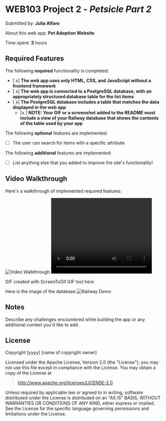 # WEB103 Project 2 - *Petsicle Part 2*

Submitted by: **Julia Alfaro**

About this web app: **Pet Adoption Website**

Time spent: **3** hours

## Required Features

The following **required** functionality is completed:

<!-- Make sure to check off completed functionality below -->
- [ x] **The web app uses only HTML, CSS, and JavaScript without a frontend framework**
- [ x] **The web app is connected to a PostgreSQL database, with an appropriately structured database table for the list items**
- [ x] **The PostgreSQL database includes a table that matches the data displayed in the web app**
  - [x ] **NOTE: Your GIF or a screenshot added to the README must include a view of your Railway database that shows the contents of the table used by your app**

The following **optional** features are implemented:

- [ ] The user can search for items with a specific attribute

The following **additional** features are implemented:

- [ ] List anything else that you added to improve the site's functionality!

## Video Walkthrough

Here's a walkthrough of implemented required features:

<img src='https://i.imgur.com/a6TZo2k.mp4' title='Video Walkthrough' width='' alt='Video Walkthrough' />

<video width="320" height="240" controls>
  <source src="https://i.imgur.com/a6TZo2k.mp4" type="video/mp4">
</video>

<!-- Replace this with whatever GIF tool you used! -->
GIF created with ScreenToGif GIF tool here
<!-- Recommended tools:
[Kap](https://getkap.co/) for macOS
[ScreenToGif](https://www.screentogif.com/) for Windows
[peek](https://github.com/phw/peek) for Linux. -->


Here is the image of the database
<img src='https://i.imgur.com/xMVWTBW.png
' title='Railway demo' width='' alt='Railway Demo' />

## Notes

Describe any challenges encountered while building the app or any additional context you'd like to add.

## License

Copyright [yyyy] [name of copyright owner]

Licensed under the Apache License, Version 2.0 (the "License"); you may not use this file except in compliance with the License. You may obtain a copy of the License at

> http://www.apache.org/licenses/LICENSE-2.0

Unless required by applicable law or agreed to in writing, software distributed under the License is distributed on an "AS IS" BASIS, WITHOUT WARRANTIES OR CONDITIONS OF ANY KIND, either express or implied. See the License for the specific language governing permissions and limitations under the License.

